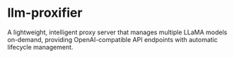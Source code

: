 # llm-proxifier
A lightweight, intelligent proxy server that manages multiple LLaMA models on-demand, providing OpenAI-compatible API endpoints with automatic lifecycle management.

